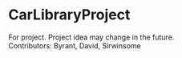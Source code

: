 # CarLibraryProject 
For project. Project idea may change in the future.
<br>Contributors: Byrant, David, Sirwinsome

